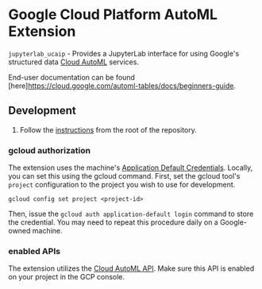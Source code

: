# Google Cloud Platform AutoML Extension

`jupyterlab_ucaip` - Provides a JupyterLab interface for using Google's structured data [Cloud AutoML](https://cloud.google.com/automl) services.

End-user documentation can be found [here]https://cloud.google.com/automl-tables/docs/beginners-guide.

## Development

1. Follow the [instructions](../#Development) from the root of the repository.

### gcloud authorization

The extension uses the machine's
[Application Default Credentials](https://cloud.google.com/docs/authentication/production).
Locally, you can set this using the gcloud command. First, set the gcloud tool's
`project` configuration to the project you wish to use for development.

`gcloud config set project <project-id>`

Then, issue the `gcloud auth application-default login` command to store the
credential. You may need to repeat this procedure daily on a Google-owned
machine.

### enabled APIs

The extension utilizes the [Cloud AutoML API](https://cloud.google.com/automl). Make sure this API is enabled on your project in the GCP console.